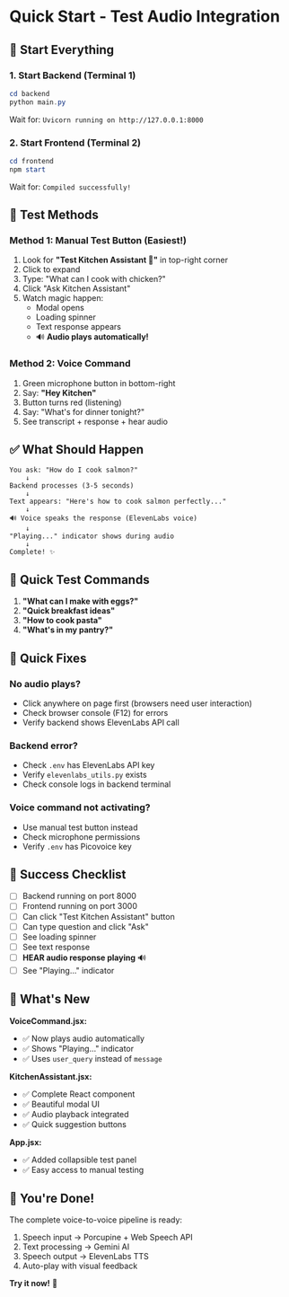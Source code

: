 # Quick Start - Test Audio Integration

## 🚀 Start Everything

### 1. Start Backend (Terminal 1)
```powershell
cd backend
python main.py
```
Wait for: `Uvicorn running on http://127.0.0.1:8000`

### 2. Start Frontend (Terminal 2)
```powershell
cd frontend
npm start
```
Wait for: `Compiled successfully!`

## 🧪 Test Methods

### Method 1: Manual Test Button (Easiest!)
1. Look for **"Test Kitchen Assistant 🧪"** in top-right corner
2. Click to expand
3. Type: "What can I cook with chicken?"
4. Click "Ask Kitchen Assistant"
5. Watch magic happen:
   - Modal opens
   - Loading spinner
   - Text response appears
   - 🔊 **Audio plays automatically!**

### Method 2: Voice Command
1. Green microphone button in bottom-right
2. Say: **"Hey Kitchen"**
3. Button turns red (listening)
4. Say: "What's for dinner tonight?"
5. See transcript + response + hear audio

## ✅ What Should Happen

```
You ask: "How do I cook salmon?"
    ↓
Backend processes (3-5 seconds)
    ↓
Text appears: "Here's how to cook salmon perfectly..."
    ↓
🔊 Voice speaks the response (ElevenLabs voice)
    ↓
"Playing..." indicator shows during audio
    ↓
Complete! ✨
```

## 🎯 Quick Test Commands

1. **"What can I make with eggs?"**
2. **"Quick breakfast ideas"**
3. **"How to cook pasta"**
4. **"What's in my pantry?"**

## 🐛 Quick Fixes

### No audio plays?
- Click anywhere on page first (browsers need user interaction)
- Check browser console (F12) for errors
- Verify backend shows ElevenLabs API call

### Backend error?
- Check `.env` has ElevenLabs API key
- Verify `elevenlabs_utils.py` exists
- Check console logs in backend terminal

### Voice command not activating?
- Use manual test button instead
- Check microphone permissions
- Verify `.env` has Picovoice key

## 🎊 Success Checklist

- [ ] Backend running on port 8000
- [ ] Frontend running on port 3000
- [ ] Can click "Test Kitchen Assistant" button
- [ ] Can type question and click "Ask"
- [ ] See loading spinner
- [ ] See text response
- [ ] **HEAR audio response playing** 🔊
- [ ] See "Playing..." indicator

## 📝 What's New

**VoiceCommand.jsx:**
- ✅ Now plays audio automatically
- ✅ Shows "Playing..." indicator
- ✅ Uses `user_query` instead of `message`

**KitchenAssistant.jsx:**
- ✅ Complete React component
- ✅ Beautiful modal UI
- ✅ Audio playback integrated
- ✅ Quick suggestion buttons

**App.jsx:**
- ✅ Added collapsible test panel
- ✅ Easy access to manual testing

## 🎉 You're Done!

The complete voice-to-voice pipeline is ready:
1. Speech input → Porcupine + Web Speech API
2. Text processing → Gemini AI
3. Speech output → ElevenLabs TTS
4. Auto-play with visual feedback

**Try it now!** 🚀
